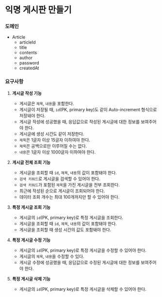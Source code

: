# 익명 게시판 만들기

### 도메인
- Article
  - articleId
  - title
  - contents
  - author
  - password
  - createdAt

### 요구사항
1. **게시글 작성 기능**
   - 게시글은 `제목`, `내용`을 포함한다.
   - 게시글이 저장될 때, `id`(PK, primary key)도 같이 Auto-increment 형식으로 저장돼야 한다.
   - 게시글 작성에 성공했을 때, 응답값으로 작성된 게시글에 대한 정보를 보여주어야 한다.
   - 게시글에 생성 시간도 같이 저장한다.
   - `제목`은 1글자 이상 15글자 이하여야 한다.
   - `제목`은 공백으로만 이루어질 수는 없다.
   - `내용`은 1글자 이상 1000글자 이하여야 한다.


2. **게시글 전체 조회 기능**
   - 게시글을 조회할 때 `id`, `제목`, `내용`의 값이 포함돼야 한다.
   - `검색 키워드`로 게시글을 검색할 수 있어야 한다.
   - `검색 키워드`가 포함된 `제목`을 가진 게시글을 전부 조회한다.
   - 최근에 작성된 순으로 게시글이 조회되어야 한다.
   - 데이터 조회 개수는 최대 100개까지만 할 수 있어야 한다.


3. **특정 게시글 조회 기능**
   - 게시글의 `id`(PK, primary key)로 특정 게시글을 조회한다.
   - 게시글을 조회할 때 `id`, `제목`, `내용`의 값이 포함돼야 한다.
   - 게시글을 조회할 때 생성 시간의 값도 포함돼야 한다.


4. **특정 게시글 수정 기능**
   - 게시글의 `id`(PK, primary key)로 특정 게시글을 수정할 수 있어야 한다.
   - 게시글의 `제목`, `내용`을 수정할 수 있다.
   - 게시글 수정에 성공했을 때, 응답값으로 수정된 게시글에 대한 정보를 보여주어야 한다.
   

5. **특정 게시글 삭제 기능**
   - 게시글의 `id`(PK, primary key)로 특정 게시글을 삭제할 수 있어야 한다.